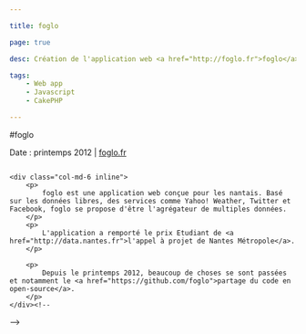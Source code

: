 ```yaml
---

title: foglo

page: true

desc: Création de l'application web <a href="http://foglo.fr">foglo</a>. <br >Basée sur l'opendata, le service nantais est un tableau de bord de différentes données en temps réel. Le projet a remporté le prix Étudiant de l'appel à projet de Nantes Métropole.

tags:
    - Web app
    - Javascript
    - CakePHP

---
```


#foglo

Date : printemps 2012 | [foglo.fr](http://folgo.fr)

<div class="row">
    <img src="{{ site.url }}/img/foglo-1.png" alt="" class="col-md-offset-1 col-md-10">

    <div class="col-md-6 inline">
        <p>
            foglo est une application web conçue pour les nantais. Basé sur les données libres, des services comme Yahoo! Weather, Twitter et Facebook, foglo se propose d'être l'agrégateur de multiples données. 
        </p>
        <p>
            L'application a remporté le prix Etudiant de <a href="http://data.nantes.fr">l'appel à projet de Nantes Métropole</a>.
        </p>

        <p>
            Depuis le printemps 2012, beaucoup de choses se sont passées et notamment le <a href="https://github.com/foglo">partage du code en open-source</a>.
        </p>
    </div><!-- 

 --><div class="col-md-6 inline">
        <div class="row">
            <img src="{{ site.url }}/img/foglo-2.png" alt="" class="col-md-10 col-md-offset-1">
        </div>
    </div>
</div>

